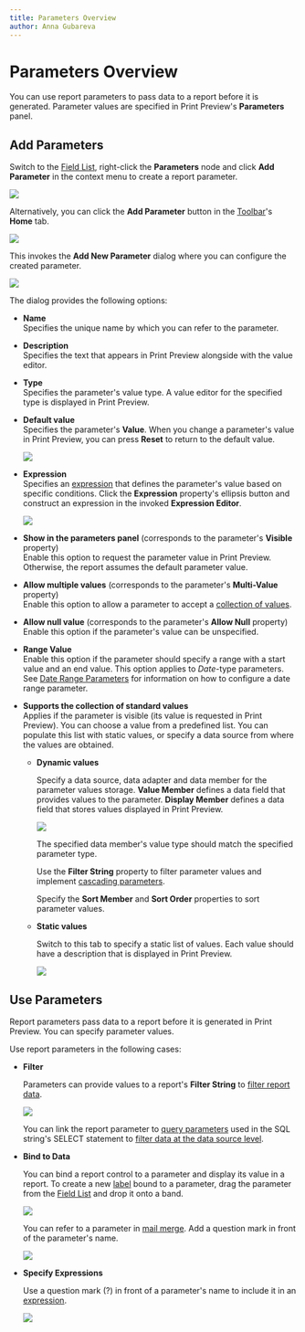 ```yaml
---
title: Parameters Overview
author: Anna Gubareva
---
```

# Parameters Overview

You can use report parameters to pass data to a report before it is generated. Parameter values are specified in Print Preview's **Parameters** panel.

## Add Parameters

Switch to the [Field List](../../report-designer-tools/ui-panels/field-list.md), right-click the **Parameters** node and click **Add Parameter** in the context menu to create a report parameter.

![](../../../../../images/eurd-win-parameters-add-parameter-via-field-list.png)

Alternatively, you can click the **Add Parameter** button in the [Toolbar](../../report-designer-tools/toolbar.md)'s **Home** tab.

![](../../../../../images/eurd-win-parameters-add-parameter-via-toolbar.png)

This invokes the **Add New Parameter** dialog where you can configure the created parameter.

![](../../../../../images/eurd-win-parameters-add-new-parameter-dialog.png)

The dialog provides the following options:

* **Name**  
	Specifies the unique name by which you can refer to the parameter.
* **Description**  
	Specifies the text that appears in Print Preview alongside with the value editor.
* **Type**  
	Specifies the parameter's value type. A value editor for the specified type is displayed in Print Preview.
* **Default value**  
	Specifies the parameter's **Value**. When you change a parameter's value in Print Preview, you can press **Reset** to return to the default value.

	![](../../../../../images/eurd-win-parameters-reset-parameter-value.png)

* **Expression**  
	Specifies an [expression](../../use-expressions.md) that defines the parameter's value based on specific conditions. Click the **Expression** property's ellipsis button and construct an expression in the invoked **Expression Editor**.

	![](../../../../../images/eurd-win-parameters-construct-expression.png)

* **Show in the parameters panel** (corresponds to the parameter's **Visible** property)  
	Enable this option to request the parameter value in Print Preview. Otherwise, the report assumes the default parameter value.
* **Allow multiple values** (corresponds to the parameter's **Multi-Value** property)  
	Enable this option to allow a parameter to accept a [collection of values](create-multi-value-and-cascading-parameters.md).
* **Allow null value** (corresponds to the parameter's **Allow Null** property)  
	Enable this option if the parameter's value can be unspecified.
* **Range Value**  
	Enable this option if the parameter should specify a range with a start value and an end value. This option applies to _Date_-type parameters. See [Date Range Parameters](date-range-parameters.md) for information on how to configure a date range parameter.
* **Supports the collection of standard values**  
	Applies if the parameter is visible (its value is requested in Print Preview). You can choose a value from a predefined list. You can populate this list with static values, or specify a data source from where the values are obtained.

	* **Dynamic values**

		Specify a data source, data adapter and data member for the parameter values storage. **Value Member** defines a data field that provides values to the parameter. **Display Member** defines a data field that stores values displayed in Print Preview.
		
		![](../../../../../images/eurd-win-parameters-dynamic-values.png)
		
		The specified data member's value type should match the specified parameter type.
		
		Use the **Filter String** property to filter parameter values and implement [cascading parameters](create-multi-value-and-cascading-parameters.md).

		Specify the **Sort Member** and **Sort Order** properties to sort parameter values.
		
	* **Static values**
		
		Switch to this tab to specify a static list of values. Each value should have a description that is displayed in Print Preview.
		
		![](../../../../../images/eurd-win-parameters-static-values.png)

## Use Parameters

Report parameters pass data to a report before it is generated in Print Preview. You can specify parameter values.

Use report parameters in the following cases:

* **Filter**

	Parameters can provide values to a report's **Filter String** to [filter report data](../filter-data/filter-data-at-the-report-level.md).

	![](../../../../../images/eurd-win-parameters-in-filter-string.png)

	You can link the report parameter to [query parameters](use-query-parameters.md) used in the SQL string's SELECT statement to [filter data at the data source level](../filter-data/filter-data-at-the-data-source-level.md).

* **Bind to Data**
	
	You can bind a report control to a parameter and display its value in a report. To create a new [label](../../use-report-elements/use-basic-report-controls/label.md) bound to a parameter, drag the parameter from the [Field List](../../report-designer-tools/ui-panels/field-list.md) and drop it onto a band.
	
	![](../../../../../images/eurd-win-parameters-for-data-binding.png)
	
	You can refer to a parameter in [mail merge](../../bind-to-data/use-embedded-fields-mail-merge.md). Add a question mark in front of the parameter's name.

	![](../../../../../images/eurd-win-mailmerge-parameters.png)

* **Specify Expressions**
    
    Use a question mark (?) in front of a parameter's name to include it in an [expression](../../use-expressions.md).

    ![](../../../../../images/eurd-win-parameters-in-expression-editor.png)
